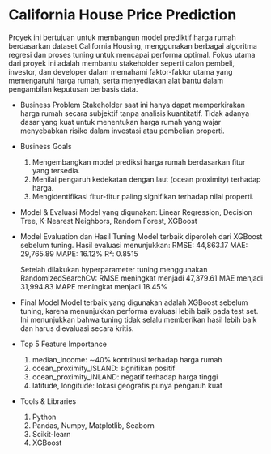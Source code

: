 # California House Price Prediction
Proyek ini bertujuan untuk membangun model prediktif harga rumah berdasarkan dataset California Housing, menggunakan berbagai algoritma regresi dan proses tuning untuk mencapai performa optimal. Fokus utama dari proyek ini adalah membantu stakeholder seperti calon pembeli, investor, dan developer dalam memahami faktor-faktor utama yang memengaruhi harga rumah, serta menyediakan alat bantu dalam pengambilan keputusan berbasis data.

- Business Problem
  Stakeholder saat ini hanya dapat memperkirakan harga rumah secara subjektif tanpa analisis kuantitatif. Tidak adanya dasar yang kuat untuk menentukan harga rumah yang wajar menyebabkan risiko dalam investasi atau pembelian properti.

- Business Goals
  1. Mengembangkan model prediksi harga rumah berdasarkan fitur yang tersedia.
  2. Menilai pengaruh kedekatan dengan laut (ocean proximity) terhadap harga.
  3. Mengidentifikasi fitur-fitur paling signifikan terhadap nilai properti.

- Model & Evaluasi
  Model yang digunakan: Linear Regression, Decision Tree, K-Nearest Neighbors, Random Forest, XGBoost

- Model Evaluation dan Hasil Tuning
  Model terbaik diperoleh dari XGBoost sebelum tuning.
  Hasil evaluasi menunjukkan:
  RMSE: 44,863.17
  MAE: 29,765.89
  MAPE: 16.12%
  R²: 0.8515

  Setelah dilakukan hyperparameter tuning menggunakan RandomizedSearchCV:
  RMSE meningkat menjadi 47,379.61
  MAE menjadi 31,994.83
  MAPE meningkat menjadi 18.45%

- Final Model
  Model terbaik yang digunakan adalah XGBoost sebelum tuning, karena menunjukkan performa evaluasi lebih baik pada test set. Ini menunjukkan bahwa tuning tidak selalu memberikan hasil lebih baik dan harus dievaluasi secara kritis.

- Top 5 Feature Importance
  1. median_income: ∼40% kontribusi terhadap harga rumah
  2. ocean_proximity_ISLAND: signifikan positif
  3. ocean_proximity_INLAND: negatif terhadap harga tinggi
  4. latitude, longitude: lokasi geografis punya pengaruh kuat

- Tools & Libraries
  1. Python
  2. Pandas, Numpy, Matplotlib, Seaborn
  3. Scikit-learn
  4. XGBoost
